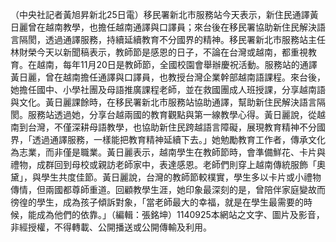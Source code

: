（中央社記者黃旭昇新北25日電）移民署新北市服務站今天表示，新住民通譯黃日麗曾在越南教學，也擔任越南通譯與口譯員；來台後在移民署協助新住民解決語言隔閡，透過通譯服務，持續延續教育不分國界的精神。移民署新北市服務站主任林財榮今天以新聞稿表示，教師節是感恩的日子，不論在台灣或越南，都重視教育。在越南，每年11月20日是教師節，全國校園會舉辦慶祝活動。服務站的通譯黃日麗，曾在越南擔任通譯與口譯員，也教授台灣企業幹部越南語課程。來台後，她擔任國中、小學社團及母語推廣課程老師，並在救國團成人班授課，分享越南語與文化。黃日麗課餘時，在移民署新北市服務站協助通譯，幫助新住民解決語言隔閡。服務站透過她，分享台越兩國的教育觀點與第一線教學心得。黃日麗說，從越南到台灣，不僅深耕母語教學，也協助新住民跨越語言障礙，展現教育精神不分國界，「透過通譯服務，一樣能把教育精神延續下去。」她勉勵教育工作者，傳承文化為志業，而非僅是職業。黃日麗表示，越南學生在教師節時，會準備鮮花、卡片與禮物，成群回到母校或親訪老師家中，表達感恩。老師們則穿上越南傳統服飾「奧黛」，與學生共度佳節。黃日麗說，台灣的教師節較樸實，學生多以卡片或小禮物傳情，但兩國都尊師重道。回顧教學生涯，她印象最深刻的是，曾陪伴家庭變故而徬徨的學生，成為孩子傾訴對象，「當老師最大的幸福，就是在學生最需要的時候，能成為他們的依靠。」（編輯：張銘坤）1140925本網站之文字、圖片及影音，非經授權，不得轉載、公開播送或公開傳輸及利用。